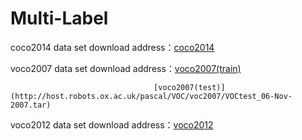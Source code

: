 # Multi-Label

coco2014 data set download address：[coco2014](http://images.cocodataset.org/zips/train2014.zip)

voco2007 data set download address：[voco2007(train)](http://host.robots.ox.ac.uk/pascal/VOC/voc2007/VOCtrainval_06-Nov-2007.tar)

                                    [voco2007(test)](http://host.robots.ox.ac.uk/pascal/VOC/voc2007/VOCtest_06-Nov-2007.tar)
voco2012 data set download address：[voco2012](http://host.robots.ox.ac.uk/pascal/VOC/voc2012/VOCtrainval_11-May-2012.tar)

